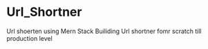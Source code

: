 # Url_Shortner
Url shoerten using Mern Stack
Builiding Url shortner fomr scratch till production level 
